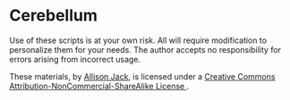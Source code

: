 # Cerebellum

Use of these scripts is at your own risk. All will require modification to personalize them for your needs. The author accepts no responsibility for errors arising from incorrect usage. 

<div about="https://github.com/allisonjack/Cerebellum/" xmlns:cc="http://creativecommons.org/ns#">
These materials, by
<a property="cc:attributionName"
rel="cc:attributionURL" href="https://github.com/allisonjack/Cerebellum">
Allison Jack</a>,
is licensed under a
<a rel="license" href="https://creativecommons.org/licenses/by-nc-sa/4.0/">
Creative Commons Attribution-NonCommercial-ShareAlike License
</a>.
</div>
